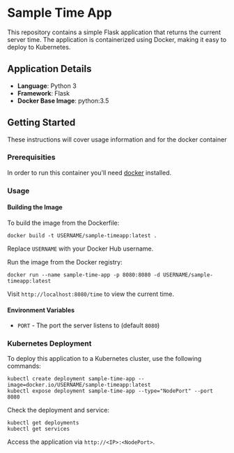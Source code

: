# Sample Time App

This repository contains a simple Flask application that returns the current server time. The application is containerized using Docker, making it easy to deploy to Kubernetes.

## Application Details

- **Language**: Python 3
- **Framework**: Flask
- **Docker Base Image**: python:3.5

## Getting Started

These instructions will cover usage information and for the docker container

### Prerequisities

In order to run this container you'll need [docker](https://docs.docker.com/mac/started/) installed.

### Usage

#### Building the Image

To build the image from the Dockerfile:

```shell
docker build -t USERNAME/sample-timeapp:latest .
```

Replace `USERNAME` with your Docker Hub username.

Run the image from the Docker registry:

```shell
docker run --name sample-time-app -p 8080:8080 -d USERNAME/sample-timeapp:latest
```

Visit `http://localhost:8080/time` to view the current time.

#### Environment Variables

- `PORT` - The port the server listens to (default `8080`)

### Kubernetes Deployment

To deploy this application to a Kubernetes cluster, use the following commands:

```shell
kubectl create deployment sample-time-app --image=docker.io/USERNAME/sample-timeapp:latest
kubectl expose deployment sample-time-app --type="NodePort" --port 8080
```

Check the deployment and service:

```shell
kubectl get deployments
kubectl get services
```

Access the application via `http://<IP>:<NodePort>`.
